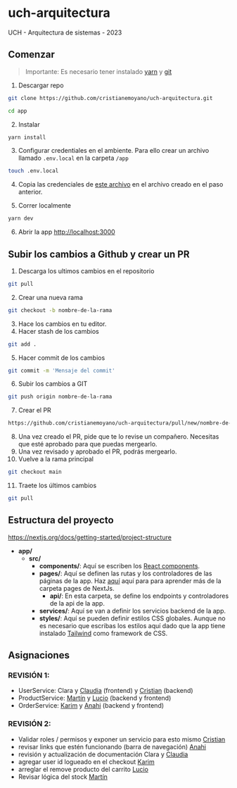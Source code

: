 # uch-arquitectura
UCH - Arquitectura de sistemas - 2023

##  Comenzar
> Importante: Es necesario tener instalado [yarn](https://classic.yarnpkg.com/en/docs/install#mac-stable) y [git](https://git-scm.com/book/es/v2/Inicio---Sobre-el-Control-de-Versiones-Instalaci%C3%B3n-de-Git)

1. Descargar repo

```bash
git clone https://github.com/cristianemoyano/uch-arquitectura.git

cd app
```

2. Instalar

```bash
yarn install
```

3. Configurar credentiales en el ambiente. Para ello crear un archivo llamado  `.env.local` en la carpeta `/app`

```bash
touch .env.local
```

4. Copia las credenciales de [este archivo](https://docs.google.com/document/d/1tpbiKsa5k58bKFH4esytqIoiLZ8jyANJeZKcCm6M8jI/edit?usp=sharing) en el archivo creado en el paso anterior.

5. Correr localmente

```bash
yarn dev
```

6. Abrir la app [http://localhost:3000](http://localhost:3000)


##  Subir los cambios a Github y crear un PR

1. Descarga los ultimos cambios en el repositorio
```bash
git pull
```
2. Crear una nueva rama

```bash
git checkout -b nombre-de-la-rama
```

3. Hace los cambios en tu editor.
4. Hacer stash de los cambios

```bash
git add .
```
5. Hacer commit de los cambios

```bash
git commit -m 'Mensaje del commit'
```
6. Subir los cambios a GIT

```bash
git push origin nombre-de-la-rama
```
7. Crear el PR
```bash
https://github.com/cristianemoyano/uch-arquitectura/pull/new/nombre-de-la-rama
```

8. Una vez creado el PR, pide que te lo revise un compañero. Necesitas que esté aprobado para que puedas mergearlo.
9. Una vez revisado y aprobado el PR, podrás mergearlo.
10. Vuelve a la rama principal
```bash
git checkout main
```
11. Traete los últimos cambios
```bash
git pull
```

## Estructura del proyecto

https://nextjs.org/docs/getting-started/project-structure

- **app/**
  - **src/**
    - **components/**: Aquí se escriben los [React components](https://react.dev/learn/your-first-component#defining-a-component).
    - **pages/**: Aquí se definen las rutas y los controladores de las páginas de la app. Haz [aquí](https://nextjs.org/docs/pages/building-your-application/routing/pages-and-layouts) aquí para para aprender más de la carpeta pages de NextJs.
      - **api/**: En esta carpeta, se define los endpoints y controladores de la api de la app.
    - **services/**: Aquí se van a definir los servicios backend de la app.
    - **styles/**: Aquí se pueden definir estilos CSS globales. Aunque no es necesario que escribas los estilos aquí dado que la app tiene instalado [Tailwind](https://tailwindcss.com/) como framework de CSS.

## Asignaciones

### REVISIÓN 1:

- UserService: Clara y [Claudia](https://github.com/Silvi07) (frontend) y [Cristian](https://github.com/cristianemoyano) (backend)
- ProductService: [Martín](https://github.com/Tinincho) y [Lucio](https://github.com/Mlucio94) (backend y frontend)
- OrderService: [Karim](https://github.com/Karim-Neme) y [Anahi](https://github.com/anissval) (backend y frontend)


### REVISIÓN 2:

- Validar roles / permisos y exponer un servicio para esto mismo [Cristian](https://github.com/cristianemoyano)
- revisar links que estén funcionando (barra de navegación) [Anahi](https://github.com/anissval)
- revisión y actualización de documentación Clara y [Claudia](https://github.com/Silvi07)
- agregar user id  logueado en el checkout [Karim](https://github.com/Karim-Neme)
- arreglar el remove producto del carrito [Lucio](https://github.com/Mlucio94)
- Revisar lógica del stock [Martín](https://github.com/Tinincho)